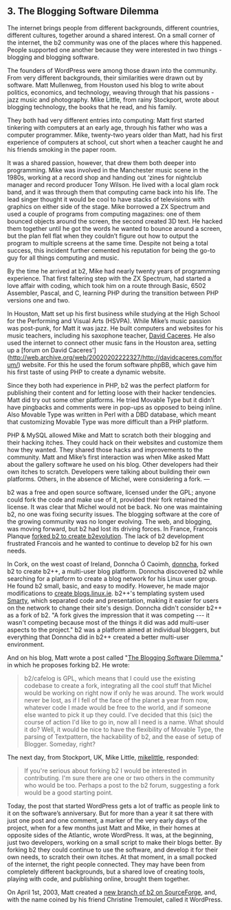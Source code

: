 ## 3. The Blogging Software Dilemma

The internet brings people from different backgrounds, different countries, different cultures, together around a shared interest. On a small corner of the internet, the b2 community was one of the places where this happened. People supported one another because they were interested in two things - blogging and blogging software. 

The founders of WordPress were among those drawn into the community. From very different backgrounds, their similarities were drawn out by software. Matt Mullenweg, from Houston used his blog to write about politics, economics, and technology, weaving through that his passions - jazz music and photography.  Mike Little, from rainy Stockport, wrote about blogging technology, the books that he read, and his family. 

They both had very different entries into computing: Matt first started tinkering with computers at an early age, through his father who was a computer programmer. Mike, twenty-two years older than Matt, had his first experience of computers at school, cut short when a teacher caught he and his friends smoking in the paper room. 

It was a shared passion, however, that drew them both deeper into programming. Mike was involved in the Manchester music scene in the 1980s, working at a record shop and handing out ‘zines for nightclub manager and record producer Tony Wilson. He lived with a local glam rock band, and it was through them that computing came back into his life. The lead singer thought it would be cool to have stacks of televisions with graphics on either side of the stage. Mike borrowed a ZX Spectrum and used a couple of programs from  computing magazines: one of them bounced objects around the screen, the second created 3D text. He hacked them together until he got the words he wanted to bounce around a screen, but the plan fell flat when they couldn’t figure out how to output the program to multiple screens at the same time. Despite not being a total success, this incident further cemented his reputation for being the go-to guy for all things computing and music.

By the time he arrived at b2, Mike had nearly twenty years of programming experience. That first faltering step with the ZX Spectrum, had started a love affair with coding, which took him on a route through Basic, 6502 Assembler, Pascal, and C, learning PHP during the transition between PHP versions one and two.

In Houston, Matt set up his first business while studying at the High School for the Performing and Visual Arts (HSVPA). While Mike’s music passion was post-punk, for Matt it was jazz. He built computers and websites for his music teachers, including his saxophone teacher, [David Caceres](http://web.archive.org/web/20020329153221/http://davidcaceres.com/). He also used the internet to connect other music fans in the Houston area, setting up a [forum on David Caceres'] (http://web.archive.org/web/20020202222327/http://davidcaceres.com/forum/) website. For this he used the forum software phpBB, which gave him his first taste of using PHP to create a dynamic website.


Since they both had experience in PHP, b2 was the perfect platform for publishing their content and for letting loose with their hacker tendencies. Matt did try out some other platforms. He tried Movable Type but it didn’t have pingbacks and comments were in pop-ups as opposed to being inline. Also Movable Type was written in Perl with a DBD database, which meant that customizing Movable Type was more difficult than a PHP platform.


PHP & MySQL allowed Mike and Matt to scratch both their blogging and their hacking itches. They could hack on their websites and customize them how they wanted. They shared those hacks and improvements to the community. Matt and Mike’s first interaction was when Mike asked Matt about the gallery software he used on his blog. Other developers had their own itches to scratch. Developers were talking about building their own platforms. Others, in the absence of Michel, were considering a fork.
—


 b2 was a free and open source software, licensed under the GPL; anyone could fork the code and make use of it, provided their fork retained the license. It was clear that Michel would not be back. No one was maintaining b2, no one was fixing security issues. The blogging software at the core of the growing community was no longer evolving. The web, and blogging, was moving forward, but b2 had lost its driving forces. In France, Francois Planque [forked b2 to create b2evolution](http://fplanque.net/Blog/devblog/2003/05/10/b2_evolution_new_features_summary). The lack of b2 development frustrated Francois and he wanted to continue to develop b2 for his own needs. 

In Cork, on the west coast of Ireland, Donncha Ó Caoimh, [donncha](http://profiles.wordpress.org/donncha/), forked b2 to create b2++, a multi-user blog platform. Donncha discovered b2 while searching for a platform to create a blog network for his Linux user group. He found b2 small, basic, and easy to modify. However, he made major modifications to [create blogs.linux.ie](http://web.archive.org/web/20030302025915/http://blogs.linux.ie/). b2++'s templating system used [Smarty](http://www.smarty.net/), which separated code and presentation, making it easier for users on the network to change their site's design. Donncha didn't consider b2++ as a fork of b2.  "A fork gives the impression that it was competing --- it wasn't competing because most of the things it did was add multi-user aspects to the project." b2 was a platform aimed at individual bloggers, but everything that Donncha did in b2++ created a better multi-user environment.




And on his blog, Matt wrote a post called "[The Blogging Software Dilemma](http://ma.tt/2003/01/the-blogging-software-dilemma/)," in which he proposes forking b2. He wrote:

> b2/cafelog is GPL, which means that I could use the existing codebase to create a fork, integrating all the cool stuff that Michel would be working on right now if only he was around. The work would never be lost, as if I fell of the face of the planet a year from now, whatever code I made would be free to the world, and if someone else wanted to pick it up they could. I've decided that this (sic) the course of action I'd like to go in, now all I need is a name. What should it do? Well, it would be nice to have the flexibility of Movable Type, the parsing of Textpattern, the hackability of b2, and the ease of setup of Blogger. Someday, right?

The next day, from Stockport, UK, Mike Little, [mikelittle](http://profiles.wordpress.org/mikelittle), responded:

> If you're serious about forking b2 I would be interested in contributing. I'm sure there are one or two others in the community who would be too. Perhaps a post to the b2 forum, suggesting a fork would be a good starting point.

Today, the post that started WordPress gets a lot of traffic as people link to it on the software’s anniversary. But for more than a year it sat there with just one post and one comment, a marker of the very early days of the project, when for a few months just Matt and Mike, in their homes at opposite sides of the Atlantic, wrote WordPress. It was, at the beginning, just two developers, working on a small script to make their blogs better. By forking b2 they could continue to use the software, and develop it for their own needs, to scratch their own itches. At that moment, in a small pocked of the internet, the right people connected. They may have been from completely different backgrounds, but a shared love of creating tools, playing with code, and publishing online, brought them together.

On April 1st, 2003, Matt created a [new branch of b2 on SourceForge](http://cafelog.cvs.sourceforge.net/viewvc/cafelog/), and, with the name coined by his friend Christine Tremoulet, called it WordPress.

